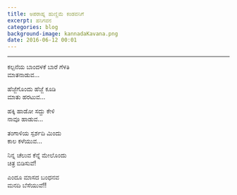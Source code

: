 ```yaml
---
title: ಅಪರಾಹ್ನ ಹುಣ್ಣಿಮೆ ಕಂಡವನಿಗೆ
excerpt: ಹನಿಗವನ
categories: blog
background-image: kannadaKavana.png
date: 2016-06-12 00:01
---
```



---

ಕಲ್ಪನೆಯ ಬಾಂದಳಕೆ ಬಾರೆ ಗೆಳತಿ  
ಮಾತನಾಡುವ...  
  
ಹೆಜ್ಜೆಗೊಂದು ಹೆಜ್ಜೆ ಕೂಡಿ  
ಮಾತು ಹರಟುವ...  
  
ಹಕ್ಕಿ ಹಾಡೋ ಸದ್ದು ಕೇಳಿ  
ನಾವೂ ಹಾಡುವ...  
  
ತಂಗಾಳಿಯ ಸ್ಪರ್ಶದಿ ಮಿಂದು  
ಕಾಲ ಕಳೆಯುವ...  
  
ನಿನ್ನ ಚೆಲುವ ಕೆನ್ನೆ ಮೇಲೊಂದು  
ಚಿತ್ರ ಬಿಡಿಸುವೆ!  
  
ಎಂದೂ ಮಾಸದ ಬಂಧನವ  
ಮನದಿ ಬೆಸೆಯುವೆ!!  